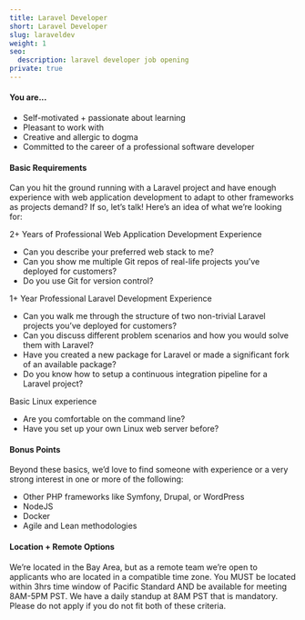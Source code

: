 ```yaml
---
title: Laravel Developer
short: Laravel Developer
slug: laraveldev
weight: 1
seo:
  description: laravel developer job opening
private: true
---
```



#### You are...

- Self-motivated + passionate about learning
- Pleasant to work with
- Creative and allergic to dogma
- Committed to the career of a professional software developer

#### Basic Requirements

Can you hit the ground running with a Laravel project and have enough experience with web application development to adapt to other frameworks as projects demand? If so, let’s talk! Here’s an idea of what we’re looking for:

2+ Years of Professional Web Application Development Experience
  - Can you describe your preferred web stack to me?
  - Can you show me multiple Git repos of real-life projects you’ve deployed for customers?
  - Do you use Git for version control?

1+ Year Professional Laravel Development Experience
  - Can you walk me through the structure of two non-trivial Laravel projects you’ve deployed for customers?
  - Can you discuss different problem scenarios and how you would solve them with Laravel?
  - Have you created a new package for Laravel or made a significant fork of an available package?
  - Do you know how to setup a continuous integration pipeline for a Laravel project?

Basic Linux experience
  - Are you comfortable on the command line?
  - Have you set up your own Linux web server before?

#### Bonus Points

Beyond these basics, we’d love to find someone with experience or a very strong interest in one or more of the following:

- Other PHP frameworks like Symfony, Drupal, or WordPress
- NodeJS
- Docker
- Agile and Lean methodologies

#### Location + Remote Options

We’re located in the Bay Area, but as a remote team we’re open to applicants who are located in a compatible time zone. You MUST be located within 3hrs time window of Pacific Standard AND be available for meeting 8AM-5PM PST. We have a daily standup at 8AM PST that is mandatory. Please do not apply if you do not fit both of these criteria.
